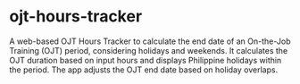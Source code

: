 # ojt-hours-tracker
A web-based OJT Hours Tracker to calculate the end date of an On-the-Job Training (OJT) period, considering holidays and weekends. It calculates the OJT duration based on input hours and displays Philippine holidays within the period. The app adjusts the OJT end date based on holiday overlaps.
